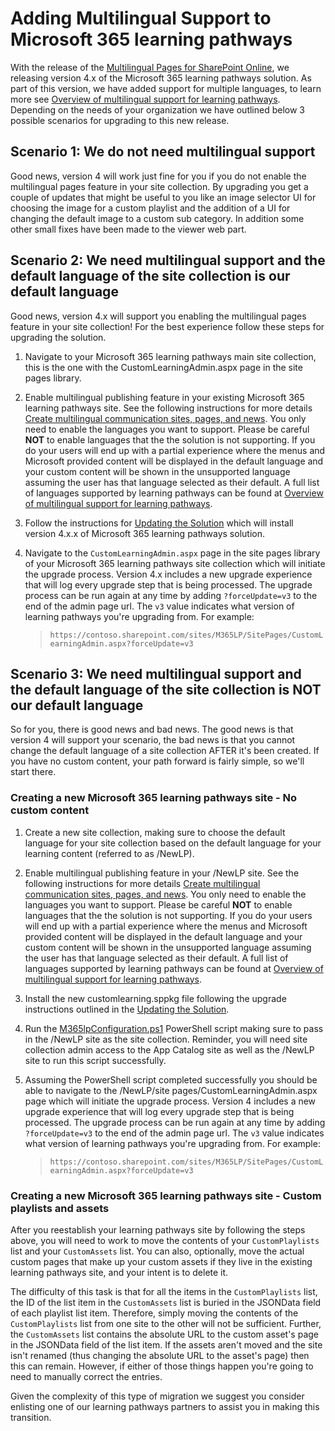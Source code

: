 # Adding Multilingual Support to Microsoft 365 learning pathways

With the release of the [Multilingual Pages for SharePoint Online](https://support.office.com/article/2bb7d610-5453-41c6-a0e8-6f40b3ed750c), we releasing version 4.x of the Microsoft 365 learning pathways solution. As part of this version, we have added support for multiple languages, to learn more see [Overview of multilingual support for learning pathways](https://docs.microsoft.com/en-us/office365/customlearning/custom_overview_ml). Depending on the needs of your organization we have outlined below 3 possible scenarios for upgrading to this new release.

## Scenario 1: We do not need multilingual support

Good news, version 4 will work just fine for you if you do not enable the multilingual pages feature in your site collection. By upgrading you get a couple of updates that might be useful to you like an image selector UI for choosing the image for a custom playlist and the addition of a UI for changing the default image to a custom sub category. In addition some other small fixes have been made to the viewer web part.

## Scenario 2: We need multilingual support and the default language of the site collection is our default language

Good news, version 4.x will support you enabling the multilingual pages feature in your site collection! For the best experience follow these steps for upgrading the solution.

1. Navigate to your Microsoft 365 learning pathways main site collection, this is the one with the CustomLearningAdmin.aspx page in the site pages library.

1. Enable multilingual publishing feature in your existing Microsoft 365 learning pathways site. See the following instructions for more details [Create multilingual communication sites, pages, and news](https://support.office.com/en-us/article/create-multilingual-communication-sites-pages-and-news-2bb7d610-5453-41c6-a0e8-6f40b3ed750c). You only need to enable the languages you want to support. Please be careful **NOT** to enable languages that the the solution is not supporting. If you do your users will end up with a partial experience where the menus and Microsoft provided content will be displayed in the default language and your custom content will be shown in the unsupported language assuming the user has that language selected as their default. A full list of languages supported by learning pathways can be found at [Overview of multilingual support for learning pathways](https://docs.microsoft.com/en-us/office365/customlearning/custom_overview_ml).

1. Follow the instructions for [Updating the Solution](../README.md#Updating-the-solution) which will install version 4.x.x of Microsoft 365 learning pathways solution.

1. Navigate to the `CustomLearningAdmin.aspx` page in the site pages library of your Microsoft 365 learning pathways site collection which will initiate the upgrade process. Version 4.x includes a new upgrade experience that will log every upgrade step that is being processed. The upgrade process can be run again at any time by adding `?forceUpdate=v3` to the end of the admin page url. The `v3` value indicates what version of learning pathways you're upgrading from. For example:
   > `https://contoso.sharepoint.com/sites/M365LP/SitePages/CustomLearningAdmin.aspx?forceUpdate=v3`

## Scenario 3: We need multilingual support and the default language of the site collection is **NOT** our default language

So for you, there is good news and bad news. The good news is that version 4 will support your scenario, the bad news is that you cannot change the default language of a site collection AFTER it's been created. If you have no custom content, your path forward is fairly simple, so we'll start there.

### Creating a new Microsoft 365 learning pathways site - No custom content

1. Create a new site collection, making sure to choose the default language for your site collection based on the default language for your learning content (referred to as /NewLP).

1. Enable multilingual publishing feature in your /NewLP site. See the following instructions for more details [Create multilingual communication sites, pages, and news](https://support.office.com/en-us/article/create-multilingual-communication-sites-pages-and-news-2bb7d610-5453-41c6-a0e8-6f40b3ed750c). You only need to enable the languages you want to support. Please be careful **NOT** to enable languages that the the solution is not supporting. If you do your users will end up with a partial experience where the menus and Microsoft provided content will be displayed in the default language and your custom content will be shown in the unsupported language assuming the user has that language selected as their default. A full list of languages supported by learning pathways can be found at [Overview of multilingual support for learning pathways](https://docs.microsoft.com/en-us/office365/customlearning/custom_overview_ml).

1. Install the new customlearning.sppkg file following the upgrade instructions outlined in the [Updating the Solution](../README.md#Updating-the-solution).

1. Run the [M365lpConfiguration.ps1](./M365lpConfiguration.ps1) PowerShell script making sure to pass in the /NewLP site as the site collection. Reminder, you will need site collection admin access to the App Catalog site as well as the /NewLP site to run this script successfully.

1. Assuming the PowerShell script completed successfully you should be able to navigate to the /NewLP/site pages/CustomLearningAdmin.aspx page which will initiate the upgrade process. Version 4 includes a new upgrade experience that will log every upgrade step that is being processed. The upgrade process can be run again at any time by adding `?forceUpdate=v3` to the end of the admin page url. The `v3` value indicates what version of learning pathways you're upgrading from. For example:
   > `https://contoso.sharepoint.com/sites/M365LP/SitePages/CustomLearningAdmin.aspx?forceUpdate=v3`

### Creating a new Microsoft 365 learning pathways site - Custom playlists and assets

After you reestablish your learning pathways site by following the steps above, you will need to work to move the contents of your `CustomPlaylists` list and your `CustomAssets` list. You can also, optionally, move the actual custom pages that make up your custom assets if they live in the existing learning pathways site, and your intent is to delete it.

The difficulty of this task is that for all the items in the `CustomPlaylists` list, the ID of the list item in the `CustomAssets` list is buried in the JSONData field of each playlist list item. Therefore, simply moving the contents of the `CustomPlaylists` list from one site to the other will not be sufficient. Further, the `CustomAssets` list contains the absolute URL to the custom asset's page in the JSONData field of the list item. If the assets aren't moved and the site isn't renamed (thus changing the absolute URL to the asset's page) then this can remain. However, if either of those things happen you're going to need to manually correct the entries.

Given the complexity of this type of migration we suggest you consider enlisting one of our learning pathways partners to assist you in making this transition.
